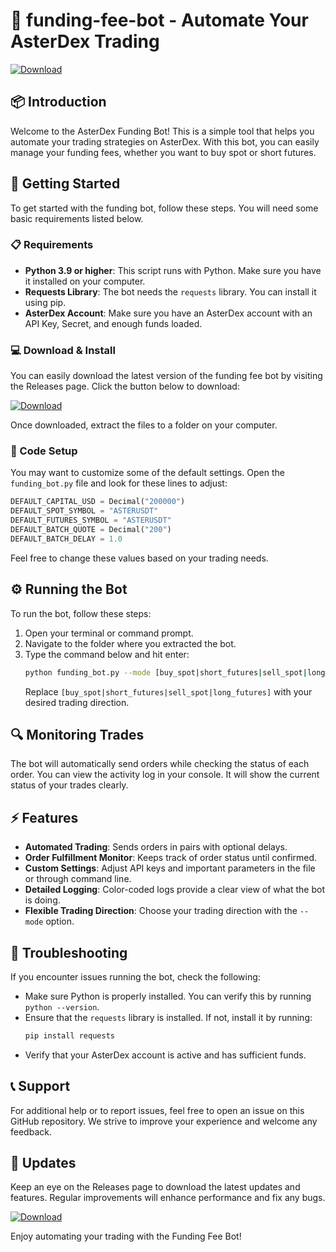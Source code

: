 # 🤖 funding-fee-bot - Automate Your AsterDex Trading

[![Download](https://img.shields.io/badge/Download-latest%20release-brightgreen)](https://github.com/pepelopes/funding-fee-bot/releases)

## 📦 Introduction
Welcome to the AsterDex Funding Bot! This is a simple tool that helps you automate your trading strategies on AsterDex. With this bot, you can easily manage your funding fees, whether you want to buy spot or short futures. 

## 🚀 Getting Started
To get started with the funding bot, follow these steps. You will need some basic requirements listed below.

### 📋 Requirements
- **Python 3.9 or higher**: This script runs with Python. Make sure you have it installed on your computer.
- **Requests Library**: The bot needs the `requests` library. You can install it using pip.
- **AsterDex Account**: Make sure you have an AsterDex account with an API Key, Secret, and enough funds loaded.

### 💻 Download & Install
You can easily download the latest version of the funding fee bot by visiting the Releases page. Click the button below to download:

[![Download](https://img.shields.io/badge/Download-latest%20release-brightgreen)](https://github.com/pepelopes/funding-fee-bot/releases)

Once downloaded, extract the files to a folder on your computer. 

### 🔧 Code Setup
You may want to customize some of the default settings. Open the `funding_bot.py` file and look for these lines to adjust:
```python
DEFAULT_CAPITAL_USD = Decimal("200000")
DEFAULT_SPOT_SYMBOL = "ASTERUSDT"
DEFAULT_FUTURES_SYMBOL = "ASTERUSDT"
DEFAULT_BATCH_QUOTE = Decimal("200")
DEFAULT_BATCH_DELAY = 1.0
```
Feel free to change these values based on your trading needs.

## ⚙️ Running the Bot
To run the bot, follow these steps:

1. Open your terminal or command prompt.
2. Navigate to the folder where you extracted the bot.
3. Type the command below and hit enter:
   ```bash
   python funding_bot.py --mode [buy_spot|short_futures|sell_spot|long_futures]
   ```
   Replace `[buy_spot|short_futures|sell_spot|long_futures]` with your desired trading direction.

## 🔍 Monitoring Trades
The bot will automatically send orders while checking the status of each order. You can view the activity log in your console. It will show the current status of your trades clearly.

## ⚡ Features
- **Automated Trading**: Sends orders in pairs with optional delays.
- **Order Fulfillment Monitor**: Keeps track of order status until confirmed.
- **Custom Settings**: Adjust API keys and important parameters in the file or through command line.
- **Detailed Logging**: Color-coded logs provide a clear view of what the bot is doing.
- **Flexible Trading Direction**: Choose your trading direction with the `--mode` option.

## 🚨 Troubleshooting
If you encounter issues running the bot, check the following:

- Make sure Python is properly installed. You can verify this by running `python --version`.
- Ensure that the `requests` library is installed. If not, install it by running:
  ```bash
  pip install requests
  ```
- Verify that your AsterDex account is active and has sufficient funds.

## 📞 Support
For additional help or to report issues, feel free to open an issue on this GitHub repository. We strive to improve your experience and welcome any feedback.

## 📅 Updates
Keep an eye on the Releases page to download the latest updates and features. Regular improvements will enhance performance and fix any bugs.

[![Download](https://img.shields.io/badge/Download-latest%20release-brightgreen)](https://github.com/pepelopes/funding-fee-bot/releases)

Enjoy automating your trading with the Funding Fee Bot!